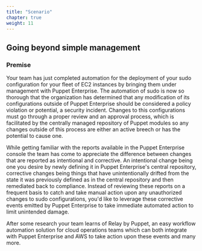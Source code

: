 ```yaml
---
title: "Scenario" 
chapter: true
weight: 11
---
```


## Going beyond simple management

### Premise

Your team has just completed automation for the deployment of your sudo configuration for your fleet of EC2 instances by bringing them under management with Puppet Enterprise. The automation of sudo is now so thorough that the organization has determined that any modification of its configurations outside of Puppet Enterprise should be considered a policy violation or potential, a security incident. Changes to this configurations must go through a proper review and an approval process, which is facilitated by the centrally managed repository of Puppet modules so any changes outside of this process are either an active breech or has the potential to cause one. 

While getting familiar with the reports available in the Puppet Enterprise console the team has come to appreciate the difference between changes that are reported as intentional and corrective. An intentional change being one you desire by newly defining it in Puppet Enterprise's central repository,  corrective changes being things that have unintentionally drifted from the state it was previously defined as in the central repository and then remediated back to compliance. Instead of reviewing these reports on a frequent basis to catch and take manual action upon any unauthorized changes to sudo configurations, you'd like to leverage these corrective events emitted by Puppet Enterprise to take immediate automated action to limit unintended damage.

After some research your team learns of Relay by Puppet, an easy workflow automation solution for cloud operations teams which can both integrate with Puppet Enterprise and AWS to take action upon these events and many more.